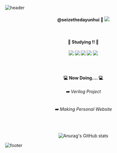 ![header](https://capsule-render.vercel.app/api?type=waving&color=gradient&customColorList=2&height=200&section=header&text=Welcome%20to%20Yuni's%20GitHub&fontSize=40&animation=fadeIn&fontAlign=70)

<div align="center">
  <div>
    <h4>@seizethedayunhui 👋 
      <a href="https://www.instagram.com/seizethedayunhui/"> 
      <img src="https://img.shields.io/badge/instagram-9D11EF?style=flat-square&logo=instagram&logoColor=white"/>
      </a>
    </h4>
   <br>
  </div>
  
  <div>
    <h4>📝 Studying !! 📝</h4>
    <h5>
    <img src="https://img.shields.io/badge/C-163CE6?style=flat-square&logo=C#&logoColor=white"/>
    <img src="https://img.shields.io/badge/python-0DBD25?style=flat-square&logo=python&logoColor=white"/>
    <img src="https://img.shields.io/badge/HTML5-ECBD05?style=flat-square&logo=HTML5#&logoColor=white"/>
    <img src="https://img.shields.io/badge/CSS3-F68309?style=flat-square&logo=CSS3#&logoColor=white"/>
    <img src="https://img.shields.io/badge/JavaScript-F20E69?style=flat-square&logo=JavaScript#&logoColor=white"/>
    </h5>
  </div>
 <br>
<div>
    <h4> 💻 Now Doing.... 💻</h4>
    <div>
      <h6> ➡️ Verilog Project </h6>
      <h6> ➡️ Making Personal Website </h6>
    </div>
</div>

  <br>

   
![Anurag's GitHub stats](https://github-readme-stats.vercel.app/api?username=seizethedayuni&show_icons=true&theme=radical)
</div>

![footer](https://capsule-render.vercel.app/api?type=waving&color=gradient&customColorList=2&height=200&section=footer&fontSize=40&animation=fadeIn&fontAlign=70)
